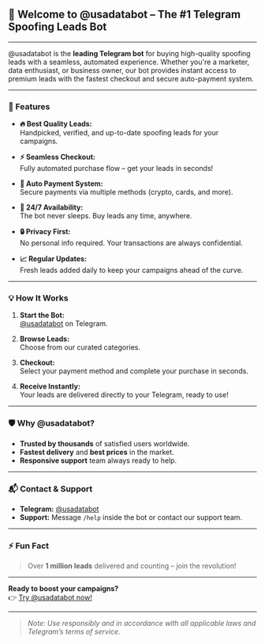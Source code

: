 ## 👋 Welcome to @usadatabot – The #1 Telegram Spoofing Leads Bot

---

@usadatabot is the **leading Telegram bot** for buying high-quality spoofing leads with a seamless, automated experience. Whether you're a marketer, data enthusiast, or business owner, our bot provides instant access to premium leads with the fastest checkout and secure auto-payment system.

---

### 🚀 Features

- **🔥 Best Quality Leads:**  
  Handpicked, verified, and up-to-date spoofing leads for your campaigns.

- **⚡ Seamless Checkout:**  
  Fully automated purchase flow – get your leads in seconds!

- **💸 Auto Payment System:**  
  Secure payments via multiple methods (crypto, cards, and more).

- **🤖 24/7 Availability:**  
  The bot never sleeps. Buy leads any time, anywhere.

- **🔒 Privacy First:**  
  No personal info required. Your transactions are always confidential.

- **📈 Regular Updates:**  
  Fresh leads added daily to keep your campaigns ahead of the curve.

---

### 💡 How It Works

1. **Start the Bot:**  
   [@usadatabot](https://t.me/usadatabot) on Telegram.

2. **Browse Leads:**  
   Choose from our curated categories.

3. **Checkout:**  
   Select your payment method and complete your purchase in seconds.

4. **Receive Instantly:**  
   Your leads are delivered directly to your Telegram, ready to use!

---

### 🛡️ Why @usadatabot?

- **Trusted by thousands** of satisfied users worldwide.
- **Fastest delivery** and **best prices** in the market.
- **Responsive support** team always ready to help.

---

### 📬 Contact & Support

- **Telegram:** [@usadatabot](https://t.me/usadatabot)
- **Support:** Message `/help` inside the bot or contact our support team.

---

### ⚡ Fun Fact

> Over **1 million leads** delivered and counting – join the revolution!

---

**Ready to boost your campaigns?**  
👉 [Try @usadatabot now!](https://t.me/usadatabot)

---

> _Note: Use responsibly and in accordance with all applicable laws and Telegram’s terms of service._
